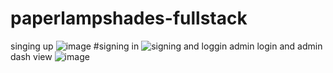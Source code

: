 # paperlampshades-fullstack
singing up
![image](https://github.com/user-attachments/assets/64eda0ba-c1cf-4cce-a104-32285a9b2c23)
#signing in
![signing and loggin](https://github.com/user-attachments/assets/9b00477a-ff8a-430b-9ac1-d644b94ab264)
admin login and admin dash view
![image](https://github.com/user-attachments/assets/0fd5e521-5cee-458d-ac25-8fcd15f4e55a)
